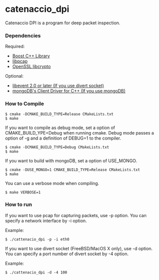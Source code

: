 # catenaccio_dpi

Catenaccio DPI is a program for deep packet inspection.

### Dependencies

Required:

* [Boost C++ Library](http://www.boost.org/ "Boost")
* [libpcap](http://www.tcpdump.org/ "tcpdump/libpcap")
* [OpenSSL libcrypto](http://www.openssl.org/ "OpenSSL")

Optional:
* [libevent 2.0 or later (If you use divert socket)](http://libevent.org/ "libevent")
* [mongoDB's Client Driver for C++ (If you use mongoDB)](http://www.mongodb.org/ "mongoDB")

### How to Compile

    $ cmake -DCMAKE_BUILD_TYPE=Release CMakeLists.txt
    $ make

If you want to compile as debug mode, set a option of CMAKE_BUILD_YPE=Debug when running cmake. Debug mode passes a option of -g and a definition of DEBUG=1 to the compiler.

    $ cmake -DCMAKE_BUILD_TYPE=Debug CMakeLists.txt
    $ make

If you want to build with mongoDB, set a option of USE_MONGO.

    $ cmake -DUSE_MONGO=1 CMAKE_BUILD_TYPE=Release CMakeLists.txt
    $ make

You can use a verbose mode when compiling.

    $ make VERBOSE=1

### How to run

If you want to use pcap for capturing packets, use -p option.
You can specify a network interface by -i option.

Example:

    $ ./cattenacio_dpi -p -i eth0

If you want to use divert socket (FreeBSD/MacOS X only), use -d option.
You can specify a port number of divert socket by -4 option.

Example:

    $ ./cattenacio_dpi -d -4 100